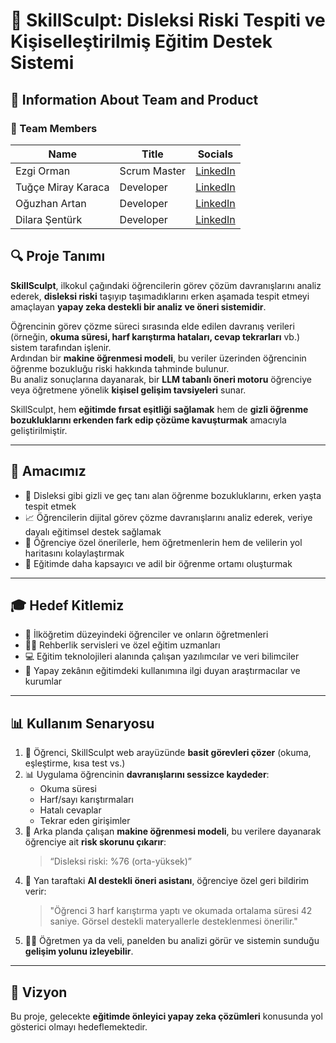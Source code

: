 # 🧠 SkillSculpt: Disleksi Riski Tespiti ve Kişiselleştirilmiş Eğitim Destek Sistemi

## 📌 Information About Team and Product

### 👥 Team Members

| Name                | Title         | Socials     |
|---------------------|---------------|-------------|
| Ezgi Orman          | Scrum Master  | [LinkedIn](https://www.linkedin.com/in/ezgiorman) |
| Tuğçe Miray Karaca  | Developer     | [LinkedIn](https://www.linkedin.com/in/tu%C4%9F%C3%A7e-miray-k-9b5a87237/) |
| Oğuzhan Artan       | Developer     | [LinkedIn](https://www.linkedin.com/in/o%C4%9Fuzhan-artan-b9629626b/) |
| Dilara Şentürk      | Developer     | [LinkedIn](#) |



## 🔍 Proje Tanımı

**SkillSculpt**, ilkokul çağındaki öğrencilerin görev çözüm davranışlarını analiz ederek, **disleksi riski** taşıyıp taşımadıklarını erken aşamada tespit etmeyi amaçlayan **yapay zeka destekli bir analiz ve öneri sistemidir**.

Öğrencinin görev çözme süreci sırasında elde edilen davranış verileri (örneğin, **okuma süresi, harf karıştırma hataları, cevap tekrarları** vb.) sistem tarafından işlenir.  
Ardından bir **makine öğrenmesi modeli**, bu veriler üzerinden öğrencinin öğrenme bozukluğu riski hakkında tahminde bulunur.  
Bu analiz sonuçlarına dayanarak, bir **LLM tabanlı öneri motoru** öğrenciye veya öğretmene yönelik **kişisel gelişim tavsiyeleri** sunar.

SkillSculpt, hem **eğitimde fırsat eşitliği sağlamak** hem de **gizli öğrenme bozukluklarını erkenden fark edip çözüme kavuşturmak** amacıyla geliştirilmiştir.

---

## 🎯 Amacımız

- 🎯 Disleksi gibi gizli ve geç tanı alan öğrenme bozukluklarını, erken yaşta tespit etmek  
- 📈 Öğrencilerin dijital görev çözme davranışlarını analiz ederek, veriye dayalı eğitimsel destek sağlamak  
- 🧠 Öğrenciye özel önerilerle, hem öğretmenlerin hem de velilerin yol haritasını kolaylaştırmak  
- 🏫 Eğitimde daha kapsayıcı ve adil bir öğrenme ortamı oluşturmak  

---

## 🎓 Hedef Kitlemiz

- 🧒 İlköğretim düzeyindeki öğrenciler ve onların öğretmenleri  
- 🧑‍🏫 Rehberlik servisleri ve özel eğitim uzmanları  
- 💻 Eğitim teknolojileri alanında çalışan yazılımcılar ve veri bilimciler  
- 🧪 Yapay zekânın eğitimdeki kullanımına ilgi duyan araştırmacılar ve kurumlar  

---

## 📊 Kullanım Senaryosu

1. 🧩 Öğrenci, SkillSculpt web arayüzünde **basit görevleri çözer** (okuma, eşleştirme, kısa test vs.)
2. 📊 Uygulama öğrencinin **davranışlarını sessizce kaydeder**:
   - Okuma süresi  
   - Harf/sayı karıştırmaları  
   - Hatalı cevaplar  
   - Tekrar eden girişimler  
3. 🧠 Arka planda çalışan **makine öğrenmesi modeli**, bu verilere dayanarak öğrenciye ait **risk skorunu çıkarır**:  
   > “Disleksi riski: %76 (orta-yüksek)”
4. 🤖 Yan taraftaki **AI destekli öneri asistanı**, öğrenciye özel geri bildirim verir:  
   > "Öğrenci 3 harf karıştırma yaptı ve okumada ortalama süresi 42 saniye. Görsel destekli materyallerle desteklenmesi önerilir."
5. 👨‍🏫 Öğretmen ya da veli, panelden bu analizi görür ve sistemin sunduğu **gelişim yolunu izleyebilir**.

---

## 🚀 Vizyon

Bu proje, gelecekte **eğitimde önleyici yapay zeka çözümleri** konusunda yol gösterici olmayı hedeflemektedir.

